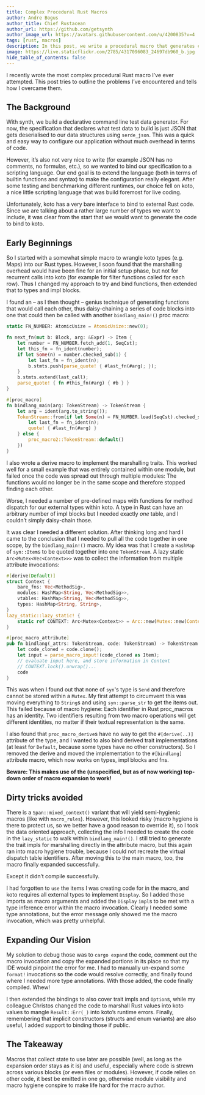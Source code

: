 ```yaml
---
title: Complex Procedural Rust Macros
author: Andre Bogus
author_title: Chief Rustacean
author_url: https://github.com/getsynth
author_image_url: https://avatars.githubusercontent.com/u/4200835?v=4
tags: [rust, macros]
description: In this post, we write a procedural macro that generates code to bind functions and types including arbitrary many impl blocks to a scripting language. The problems encountered and techniques learned can be applied to other tasks where complex compile-time analysis that spans multiple macro invocations is required.
image: https://live.staticflickr.com/2785/4317096083_24697db960_b.jpg
hide_table_of_contents: false
---
```


I recently wrote the most complex procedural Rust macro I’ve ever attempted. This post tries to outline the problems I’ve encountered and tells how I overcame them.

## The Background

With synth, we build a declarative command line test data generator. For now, the specification that declares what test data to build is just JSON that gets deserialised to our data structures using `serde_json`. This was a quick and easy way to configure our application without much overhead in terms of code.

However, it’s also not very nice to write (for example JSON has no comments, no formulas, etc.), so we wanted to bind our specification to a scripting language. Our end goal is to extend the language (both in terms of builtin functions and syntax) to make the configuration really elegant. After some testing and benchmarking different runtimes, our choice fell on koto, a nice little scripting language that was build foremost for live coding. 

Unfortunately, koto has a very bare interface to bind to external Rust code. Since we are talking about a rather large number of types we want to include, it was clear from the start that we would want to generate the code to bind to koto.

## Early Beginnings

So I started with a somewhat simple macro to wrangle koto types (e.g. Maps) into our Rust types. However, I soon found that the marshalling overhead would have been fine for an initial setup phase, but not for recurrent calls into koto (for example for filter functions called for each row). Thus I changed my approach to try and bind functions, then extended that to types and impl blocks.

I found an – as I then thought – genius technique of generating functions that would call each other, thus daisy-chaining a series of code blocks into one that could then be called with another `bindlang_main!()` proc macro:

```rust
static FN_NUMBER: AtomicUsize = AtomicUsize::new(0);

fn next_fn(mut b: Block, arg: &Expr) -> Item {
    let number = FN_NUMBER.fetch_add(1, SeqCst);
    let this_fn = fn_ident(number);
    if let Some(n) = number.checked_sub(1) {
        let last_fn = fn_ident(n);
        b.stmts.push(parse_quote! { #last_fn(#arg); });
    }
    b.stmts.extend(last_call);
    parse_quote! { fn #this_fn(#arg) { #b } }
}

#[proc_macro]
fn bindlang_main(arg: TokenStream) -> TokenStream {
    let arg = ident(arg.to_string());
    TokenStream::from(if let Some(n) = FN_NUMBER.load(SeqCst).checked_sub(1) {
        let last_fn = fn_ident(n);
        quote! { #last_fn(#arg) }
    } else {
        proc_macro2::TokenStream::default()
    })
}
```

I also wrote a derive macro to implement the marshalling traits. This worked well for a small example that was entirely contained within one module, but failed once the code was spread out through multiple modules: The functions would no longer be in the same scope and therefore stopped finding each other.

Worse, I needed a number of pre-defined maps with functions for method dispatch for our external types within koto. A type in Rust can have an arbitrary number of impl blocks but I needed exactly *one* table, and I couldn’t simply daisy-chain those.

It was clear I needed a different solution. After thinking long and hard I came to the conclusion that I needed to pull all the code together in one scope, by the `bindlang_main!()` macro. My idea was that I create a `HashMap` of `syn::Item`s to be quoted together into one `TokenStream`. A lazy static `Arc<Mutex<Vec<Context>>>` was to collect the information from multiple attribute invocations:

```rust
#[derive(Default)]
struct Context {
    bare_fns: Vec<MethodSig>,
    modules: HashMap<String, Vec<MethodSig>>,
    vtables: HashMap<String, Vec<MethodSig>>,
    types: HashMap<String, String>,
}
lazy_static::lazy_static! {
    static ref CONTEXT: Arc<Mutex<Context>> = Arc::new(Mutex::new(Context::default()));
}

#[proc_macro_attribute]
pub fn bindlang(_attrs: TokenStream, code: TokenStream) -> TokenStream {
    let code_cloned = code.clone();
    let input = parse_macro_input!(code_cloned as Item);
    // evaluate input here, and store information in Context
    // CONTEXT.lock().unwrap()...
    code
}
```

This was when I found out that none of `syn`'s type is `Send` and therefore cannot be stored within a `Mutex`. My first attempt to circumvent this was moving everything to `String`s and using `syn::parse_str` to get the items out. This failed because of macro hygiene: Each identifier in Rust proc_macros has an identity. Two identifiers resulting from two macro operations will get different identities, no matter if their textual representation is the same.

I also found that `proc_macro_derive`s have no way to get the `#[derive(..)]` attribute of the type, and I wanted to also bind derived trait implementations (at least for `Default`, because some types have no other constructors). So I removed the derive and moved the implementation to the `#[bindlang]` attribute macro, which now works on types, impl blocks and fns.

**Beware: This makes use of the (unspecified, but as of now working) top-down order of macro expansion to work!**

## Dirty tricks avoided

There is a `Span::mixed_context()` variant that will yield semi-hygienic macros (like with `macro_rules`). However, this looked risky (macro hygiene is there to protect us, so we better have a good reason to override it), so I took the data oriented approach, collecting the info I needed to create the code in the `lazy_static` to walk within `bindlang_main!()`. I still tried to generate the trait impls for marshalling directly in the attribute macro, but this again ran into macro hygiene trouble, because I could not recreate the virtual dispatch table identifiers. After moving this to the main macro, too, the macro finally expanded successfully.

Except it didn’t compile successfully.

I had forgotten to `use` the items I was creating code for in the macro, and koto requires all external types to implement `Display`. So I added those imports as macro arguments and added the `Display` `impl`s to be met with a type inference error within the macro invocation. Clearly I needed some type annotations, but the error message only showed me the macro invocation, which was pretty unhelpful.

## Expanding Our Vision

My solution to debug those was to `cargo expand` the code, comment out the macro invocation and copy the expanded portions in its place so that my IDE would pinpoint the error for me. I had to manually un-expand some `format!` invocations so the code would resolve correctly, and finally found where I needed more type annotations. With those added, the code finally compiled. Whew!

I then extended the bindings to also cover trait impls and `Option`s, while my colleague Christos changed the code to marshall Rust values into koto values to mangle `Result::Err(_)` into koto’s runtime errors. Finally, remembering that implicit constructors (structs and enum variants) are also useful, I added support to binding those if public.

## The Takeaway

Macros that collect state to use later are possible (well, as long as the expansion order stays as it is) and useful, especially where code is strewn across various blocks (or even files or modules). However, if code relies on other code, it best be emitted in one go, otherwise module visibility and macro hygiene conspire to make life hard for the macro author.
